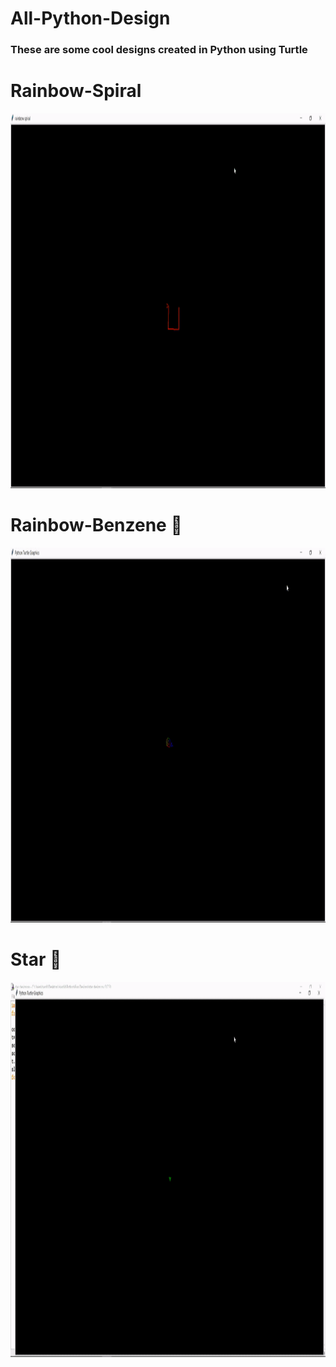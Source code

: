 # All-Python-Design
### These are some cool designs created in Python using Turtle

# Rainbow-Spiral 
<img src="rainbow-spiral.gif" width="1000" height="600" />

# Rainbow-Benzene 🌈
<img src="rainbow-benzene.gif" width="1000" height="600" />

# Star 🌟
<img src="star.gif" width="1000" height="600" />



